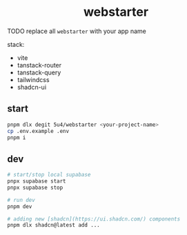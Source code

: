 <div>
<h1 align="center">webstarter</h1>
</div>

TODO replace all `webstarter` with your app name

stack:

- vite
- tanstack-router
- tanstack-query
- tailwindcss
- shadcn-ui

## start

```sh
pnpm dlx degit 5u4/webstarter <your-project-name>
cp .env.example .env
pnpm i
```

## dev

```sh
# start/stop local supabase
pnpx supabase start
pnpx supabase stop
```

```sh
# run dev
pnpm dev
```

```sh
# adding new [shadcn](https://ui.shadcn.com/) components
pnpm dlx shadcn@latest add ...
```
